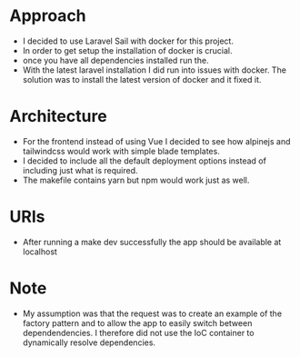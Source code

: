 # Approach

- I decided to use Laravel Sail with docker for this project. 
- In order to get setup the installation of docker is crucial.
- once you have all dependencies installed run the.
- With the latest laravel installation I did run into issues with docker. The solution was to install the latest version of docker and it fixed it. 

# Architecture
- For the frontend instead of using Vue I decided to see how alpinejs and tailwindcss would work with simple blade templates. 
- I decided to include all the default deployment options instead of including just what is required. 
- The makefile contains yarn but npm would work just as well. 

# URls
- After running a make dev successfully the app should be available at localhost

# Note
- My assumption was that the request was to create an example of the factory pattern and to allow the app to easily switch between dependendencies. I therefore did not use the IoC container to dynamically resolve dependencies. 